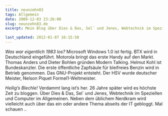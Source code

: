 ```yaml
---
title: neunzehn83
tags: Allgemein
date: 2009-12-03 23:26:00
slug: neunzehn83.de
excerpt: Mein Blog über Dies & Das, Sel´ und Jenes, Webtechnik im Speziellen und Computer im Allgemeinen.

last_updated: 2012-01-07 16:15:50
---
```


*Was war eigentlich 1983 los?* Microsoft Windows 1.0 ist fertig. BTX wird in Deutschland eingeführt. Motorola bringt das erste Handy auf den Markt. Thomas Anders und Dieter Bohlen gründen Modern Talking. Helmut Kohl ist Bundeskanzler. Die erste öffentliche Zapfsäule für bleifreies Benzin wird in Betrieb genommen. Das GNU-Projekt entsteht. Der HSV wurde deutscher Meister, Nelson Piquet Formel1-Weltmeister.

*Heilig’s Blechle!* Verdammt lang ist’s her. 26 Jahre später wird es höchste Zeit zu bloggen. Über Dies & Das, Sel´ und Jenes, Webtechnik im Speziellen und Computer im Allgemeinen. Neben dem üblichem Nerdkram wird vielleicht auch über das ein oder andere Thema abseits der IT gebloggt. Mal schauen ..